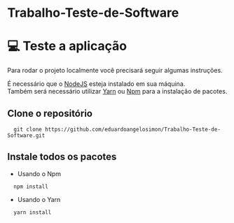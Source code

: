 # Trabalho-Teste-de-Software

# 💻 Teste a aplicação
Para rodar o projeto localmente você precisará seguir algumas instruções. <br>

É necessário que o <a href="https://nodejs.org/en/download/" target="_blank">NodeJS</a> esteja instalado em sua máquina. <br>
Também será necessário utilizar <a href="https://classic.yarnpkg.com/lang/en/docs/install/#mac-stable" target="_blank">Yarn</a> ou <a href="https://www.npmjs.com/" target="_blank">Npm</a> para a instalação de pacotes. <br>

  ## Clone o repositório
```
  git clone https://github.com/eduardoangelosimon/Trabalho-Teste-de-Software.git
```
  ## Instale todos os pacotes

  - Usando o Npm
```
  npm install
```
  - Usando o Yarn
```
  yarn install
```
